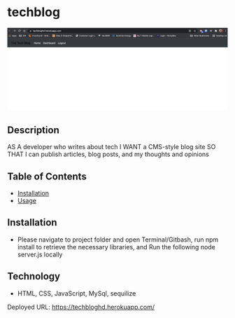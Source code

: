 # techblog

![image](./images/1.png)

## Description

  AS A developer who writes about tech
I WANT a CMS-style blog site
SO THAT I can publish articles, blog posts, and my thoughts and opinions
  ## Table of Contents
  
  
  * [Installation](#installation)
  * [Usage](#usage)
  
  
  ## Installation

  - Please navigate to project folder and open Terminal/Gitbash, run npm install to retrieve the necessary libraries, and Run the following node server.js locally

  ## Technology

  - HTML, CSS, JavaScript, MySql, sequilize

  Deployed URL: https://techbloghd.herokuapp.com/
